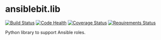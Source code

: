 # ansiblebit.lib

[![Build Status](https://travis-ci.org/ansiblebit/python-lib.svg?branch=master)](https://travis-ci.org/ansiblebit/python-lib)
[![Code Health](https://landscape.io/github/ansiblebit/python-lib/master/landscape.svg?style=flat)](https://landscape.io/github/ansiblebit/python-lib/master)
[![Coverage Status](https://coveralls.io/repos/github/ansiblebit/python-lib/badge.svg?branch=master)](https://coveralls.io/r/ansiblebit/python-lib)
[![Requirements Status](https://requires.io/github/ansiblebit/python-lib/requirements.svg?branch=master)](https://requires.io/github/ansiblebit/python-lib/requirements/?branch=master)

Python library to support Ansible roles.
